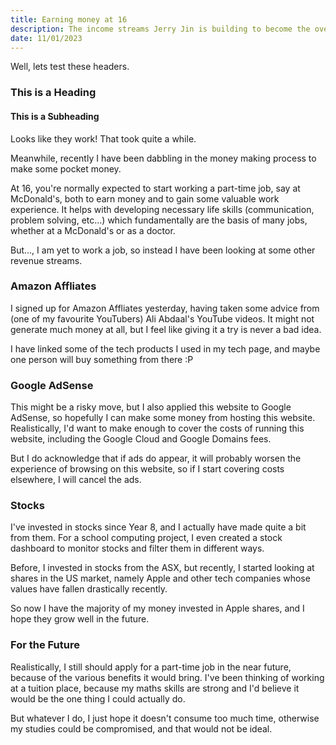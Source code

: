 ```yaml
---
title: Earning money at 16
description: The income streams Jerry Jin is building to become the overlord.
date: 11/01/2023
---
```

Well, lets test these headers.

### This is a Heading

#### This is a Subheading

Looks like they work! That took quite a while.

Meanwhile, recently I have been dabbling in the money making process to make some pocket money.

At 16, you're normally expected to start working a part-time job, say at McDonald's, both to earn money and to gain some valuable work experience. It helps with developing necessary life skills (communication, problem solving, etc...) which fundamentally are the basis of many jobs, whether at a McDonald's or as a doctor.

But..., I am yet to work a job, so instead I have been looking at some other revenue streams.

### Amazon Affliates

I signed up for <CustomLink href="https://affiliate-program.amazon.com.au">Amazon Affliates</CustomLink> yesterday, having taken some advice from (one of my favourite YouTubers) <CustomLink href="https://www.youtube.com/c/aliabdaal">Ali Abdaal's</CustomLink> YouTube videos. It might not generate much money at all, but I feel like giving it a try is never a bad idea.

I have linked some of the tech products I used in my <CustomLink href="/tech">tech</CustomLink> page, and maybe one person will buy something from there :P

### Google AdSense

This might be a risky move, but I also applied this website to <CustomLink href="https://www.google.com/adsense/start/">Google AdSense</CustomLink>, so hopefully I can make some money from hosting this website. Realistically, I'd want to make enough to cover the costs of running this website, including the Google Cloud and Google Domains fees.

But I do acknowledge that if ads do appear, it will probably worsen the experience of browsing on this website, so if I start covering costs elsewhere, I will cancel the ads.

### Stocks

I've invested in stocks since Year 8, and I actually have made quite a bit from them. For a school computing project, I even created a stock dashboard to monitor stocks and filter them in different ways.

Before, I invested in stocks from the ASX, but recently, I started looking at shares in the US market, namely Apple and other tech companies whose values have fallen drastically recently.

So now I have the majority of my money invested in Apple shares, and I hope they grow well in the future.

### For the Future

Realistically, I still should apply for a part-time job in the near future, because of the various benefits it would bring. I've been thinking of working at a tuition place, because my maths skills are strong and I'd believe it would be the one thing I could actually do.

But whatever I do, I just hope it doesn't consume too much time, otherwise my studies could be compromised, and that would not be ideal.